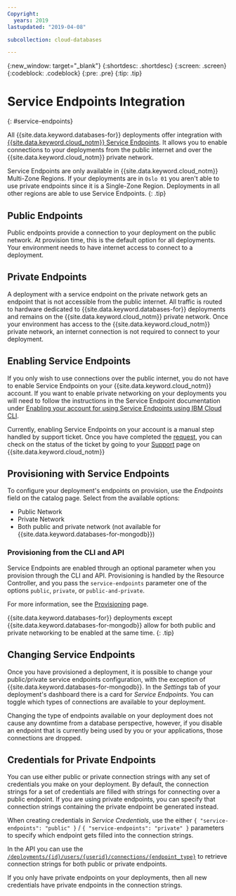 ```yaml
---
Copyright:
  years: 2019
lastupdated: "2019-04-08"

subcollection: cloud-databases

---
```


{:new_window: target="_blank"}
{:shortdesc: .shortdesc}
{:screen: .screen}
{:codeblock: .codeblock}
{:pre: .pre}
{:tip: .tip}

# Service Endpoints Integration
{: #service-endpoints}

All {{site.data.keyword.databases-for}} deployments offer integration with [{{site.data.keyword.cloud_notm}} Service Endpoints](/docs/services/service-endpoint?topic=service-endpoint-about#about). It allows you to enable connections to your deployments from the public internet and over the {{site.data.keyword.cloud_notm}} private network.

Service Endpoints are only available in {{site.data.keyword.cloud_notm}} Multi-Zone Regions. If your deployments are in `Oslo 01` you aren't able to use private endpoints since it is a Single-Zone Region. Deployments in all other regions are able to use Service Endpoints.
{: .tip}

## Public Endpoints

Public endpoints provide a connection to your deployment on the public network. At provision time, this is the default option for all deployments. Your environment needs to have internet access to connect to a deployment.

## Private Endpoints

A deployment with a service endpoint on the private network gets an endpoint that is not accessible from the public internet. All traffic is routed to hardware dedicated to {{site.data.keyword.databases-for}} deployments and remains on the {{site.data.keyword.cloud_notm}} private network. Once your environment has access to the {{site.data.keyword.cloud_notm}} private network, an internet connection is not required to connect to your deployment.

## Enabling Service Endpoints

If you only wish to use connections over the public internet, you do not have to enable Service Endpoints on your {{site.data.keyword.cloud_notm}} account. If you want to enable private networking on your deployments you will need to follow the instructions in the Service Endpoint documentation under [Enabling your account for using Service Endpoints using IBM Cloud CLI](/docs/services/service-endpoint?topic=service-endpoint-getting-started#cs_cli_install_steps).

Currently, enabling Service Endpoints on your account is a manual step handled by support ticket. Once you have completed the [request](/docs/services/service-endpoint?topic=service-endpoint-getting-started#cs_cli_install_steps), you can check on the status of the ticket by going to your [Support](https://cloud.ibm.com/unifiedsupport/cases/manage) page on {{site.data.keyword.cloud_notm}}

## Provisioning with Service Endpoints

To configure your deployment's endpoints on provision, use the _Endpoints_ field on the catalog page. Select from the available options:
- Public Network
- Private Network
- Both public and private network (not available for {{site.data.keyword.databases-for-mongodb}})

### Provisioning from the CLI and API

Service Endpoints are enabled through an optional parameter when you provision through the CLI and API. Provisioning is handled by the Resource Controller, and you pass the `service-endpoints` parameter one of the options `public`, `private`, or `public-and-private`. 

For more information, see the [Provisioning](/docs/services/cloud-databases?topic=cloud-databases-provisioning) page.

{{site.data.keyword.databases-for}} deployments except {{site.data.keyword.databases-for-mongodb}} allow for both public and private networking to be enabled at the same time.
{: .tip}

## Changing Service Endpoints

Once you have provisioned a deployment, it is possible to change your public/private service endpoints configuration, with the exception of {{site.data.keyword.databases-for-mongodb}}. In the _Settings_ tab of your deployment's dashboard there is a card for _Service Endpoints_. You can toggle which types of connections are available to your deployment.

Changing the type of endpoints available on your deployment does not cause any downtime from a database perspective, however, if you disable an endpoint that is currently being used by you or your applications, those connections are dropped.

## Credentials for Private Endpoints

You can use either public or private connection strings with any set of credentials you make on your deployment. By default, the connection strings for a set of credentials are filled with strings for connecting over a public endpoint. If you are using private endpoints, you can specify that connection strings containing the private endpoint be generated instead. 

When creating credentials in _Service Credentials_, use the either `{ "service-endpoints": "public" }` / `{ "service-endpoints": "private" }` parameters to specify which endpoint gets filled into the connection strings. 

In the API you can use the [`/deployments/{id}/users/{userid}/connections/{endpoint_type}`](https://{DomainName}/apidocs/cloud-databases-api#discover-connection-information-for-a-deployment-f-e81026) to retrieve connection strings for both public or private endpoints.

If you only have private endpoints on your deployments, then all new credentials have private endpoints in the connection strings.
